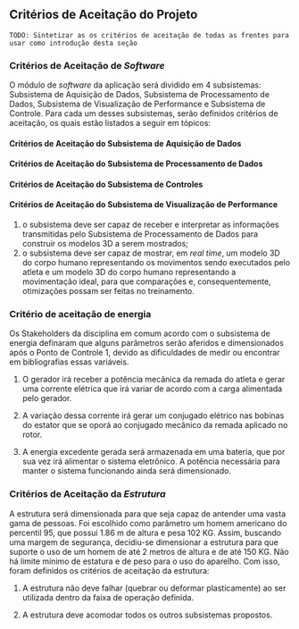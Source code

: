 
## Critérios de Aceitação do Projeto

	TODO: Sintetizar as os critérios de aceitação de todas as frentes para usar como introdução desta seção

### Critérios de Aceitação de _Software_
O módulo de _software_ da aplicação será dividido em 4 subsistemas: Subsistema de Aquisição de Dados, Subsistema de Processamento de Dados, Subsistema de Visualização de Performance e Subsistema de Controle.  Para cada um desses subsistemas, serão definidos critérios de aceitação, os quais estão listados a seguir em tópicos:

#### Critérios de Aceitação do Subsistema de Aquisição de Dados
#### Critérios de Aceitação do Subsistema de Processamento de Dados
#### Critérios de Aceitação do Subsistema de Controles
#### Critérios de Aceitação do Subsistema de Visualização de Performance
1. o subsistema deve ser capaz de receber e interpretar as informações transmitidas pelo Subsistema de Processamento de Dados para construir os modelos 3D a serem mostrados;
2. o subsistema deve ser capaz de mostrar, em _real time_, um modelo 3D do corpo humano representando os movimentos sendo executados pelo atleta e um modelo 3D do corpo humano representando a movimentação ideal, para que comparações e, consequentemente, otimizações possam ser feitas no treinamento.

### Critério de aceitação de energia

Os Stakeholders da disciplina em comum acordo com o subsistema de energia definaram que alguns parâmetros serão aferidos e dimensionados após o Ponto de Controle 1, devido as dificuldades de medir ou encontrar em bibliografias essas variáveis.

1. O gerador irá receber a potência mecânica da remada do atleta e gerar uma corrente elétrica que irá variar de acordo com a carga alimentada pelo gerador.

2. A variação dessa corrente irá gerar um conjugado elétrico nas bobinas do estator que se oporá ao conjugado mecânico da remada aplicado no rotor.

3. A energia excedente gerada será armazenada em uma bateria, que por sua vez irá alimentar o sistema eletrônico. A potência necessária para manter o sistema funcionando ainda será dimensionado.

### Critérios de Aceitação da _Estrutura_

A estrutura será dimensionada para que seja capaz de antender uma vasta gama de pessoas. Foi escolhido como parâmetro um homem americano do percentil 95, que possui 1.86 m de altura e pesa 102 KG. Assim, buscando uma margem de segurança, decidiu-se dimensionar a estrutura para que suporte o uso de um homem de até 2 metros de altura e de até 150 KG. Não há limite mínimo de estatura e de peso para o uso do aparelho. Com isso, foram definidos os critérios de aceitação da estrutura:

1. A estrutura não deve falhar (quebrar ou deformar plasticamente) ao ser utilizada dentro da faixa de operação definida.

2. A estrutura deve acomodar todos os outros subsistemas propostos.
